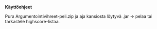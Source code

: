 **Käyttöohjeet**

Pura Argumentointivihreet-peli.zip ja aja kansiosta löytyvä .jar -> pelaa tai tarkastele highscore-listaa.
